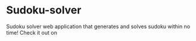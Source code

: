 # Sudoku-solver
Sudoku solver web application that generates and solves sudoku within no time! Check it out on 
